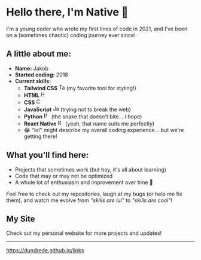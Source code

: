 # Hello there, I'm Native 👋

I'm a young coder who wrote my first lines of code in 2021, and I've been on a (sometimes chaotic) coding journey ever since!

## A little about me:
- **Name:** Jakob
- **Started coding:** 2018
- **Current skills:** 
  - **Tailwind CSS** <img src="https://upload.wikimedia.org/wikipedia/commons/d/d5/Tailwind_CSS_Logo.svg" alt="Tailwind CSS" width="16" height="16"/> (my favorite tool for styling!)
  - **HTML** <img src="https://upload.wikimedia.org/wikipedia/commons/thumb/6/61/HTML5_logo_and_wordmark.svg/50px-HTML5_logo_and_wordmark.svg.png" alt="HTML" width="16" height="16"/>
  - **CSS** <img src="https://upload.wikimedia.org/wikipedia/commons/thumb/d/d5/CSS3_logo_and_wordmark.svg/50px-CSS3_logo_and_wordmark.svg.png" alt="CSS" width="16" height="16"/>
  - **JavaScript** <img src="https://upload.wikimedia.org/wikipedia/commons/6/6a/JavaScript-logo.png" alt="JavaScript" width="16" height="16"/> (trying not to break the web)
  - **Python** <img src="https://upload.wikimedia.org/wikipedia/commons/c/c3/Python-logo-notext.svg" alt="Python" width="16" height="16"/> (the snake that doesn't bite... I hope)
  - **React Native** <img src="https://upload.wikimedia.org/wikipedia/commons/a/a7/React-icon.svg" alt="React Native" width="16" height="16"/> (yeah, that name suits me perfectly)
  - 😂 "lol" might describe my overall coding experience... but we're getting there!

## What you'll find here:
- Projects that sometimes work (but hey, it's all about learning)
- Code that may or may not be optimized
- A whole lot of enthusiasm and improvement over time 🚀

Feel free to check out my repositories, laugh at my bugs (or help me fix them), and watch me evolve from *"skills are lul"* to *"skills are cool"*!

## My Site
Check out my personal website for more projects and updates!

---

https://dundrede.github.io/links

